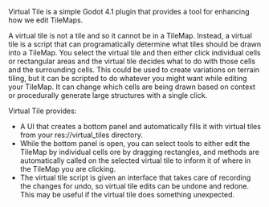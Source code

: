 Virtual Tile is a simple Godot 4.1 plugin that provides a tool for enhancing how we edit TileMaps.

A virtual tile is not a tile and so it cannot be in a TileMap. Instead, a virtual tile is a script that can programatically determine what tiles should be drawn into a TileMap. You select the virtual tile and then either click individual cells or rectangular areas and the virtual tile decides what to do with those cells and the surrounding cells. This could be used to create variations on terrain tiling, but it can be scripted to do whatever you might want while editing your TileMap. It can change which cells are being drawn based on context or procedurally generate large structures with a single click.

Virtual Tile provides:

* A UI that creates a bottom panel and automatically fills it with virtual tiles from your res://virtual_tiles directory.
* While the bottom panel is open, you can select tools to either edit the TileMap by individual cells ore by dragging rectangles, and methods are automatically called on the selected virtual tile to inform it of where in the TileMap you are clicking.
* The virtual tile script is given an interface that takes care of recording the changes for undo, so virtual tile edits can be undone and redone. This may be useful if the virtual tile does something unexpected.